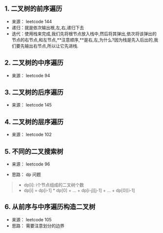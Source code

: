 ## 1. 二叉树的前序遍历

- 来源： leetcode 144
- 递归：就是依次输出根,左,右,递归下去
- 迭代：使用栈来完成,我们先将根节点放入栈中,然后将其弹出,依次将该弹出的节点的右节点,和左节点,**注意顺序,**是右,左,为什么?因为栈是先入后出的,我们要先输出右节点,所以让它先进栈.

## 2. 二叉树的中序遍历

- 来源： leetcode 94

## 3. 二叉树的后序遍历

- 来源： leetcode 145

## 4. 二叉树的层序遍历

- 来源： leetcode 102

## 5. 不同的二叉搜索树

- 来源： leetcode 96

- 思路： dp 问题
> - dp[i]:  i个节点组成的二叉树个数
> - dp[i] = dp[i-1] * dp[0] + ... + dp[i-j][j-1] + ... + dp[0][i-1]

## 6. 从前序与中序遍历构造二叉树

- 来源： leetcode 105
- 思路： 需要注意划分的边界